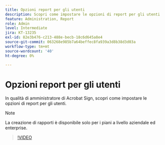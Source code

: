 ```yaml
---
title: Opzioni report per gli utenti
description: Scopri come impostare le opzioni di report per gli utenti
feature: Administration, Report
role: Admin
level: Intermediate
jira: KT-13235
exl-id: 82e3b476-c213-488e-becb-18c6d645a8e4
source-git-commit: 063268e985b7a64beffec8fa939a3d8b38d3d03a
workflow-type: tm+mt
source-wordcount: '40'
ht-degree: 0%

---
```


# Opzioni report per gli utenti

In qualità di amministratore di Acrobat Sign, scopri come impostare le opzioni di report per gli utenti.

>[!NOTE]
>
>La creazione di rapporti è disponibile solo per i piani a livello aziendale ed enterprise.

>[!VIDEO](https://video.tv.adobe.com/v/3419303?quality=12&learn=on&hidetitle=true)
